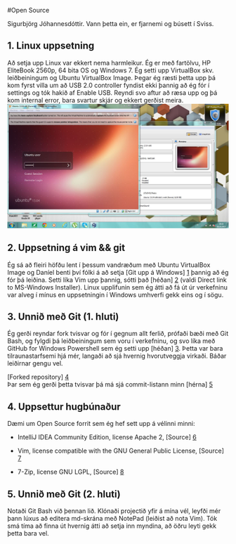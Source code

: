 ﻿#Open Source

Sigurbjörg Jóhannesdóttir.  Vann þetta ein, er fjarnemi og búsett í Sviss.

## 1. Linux uppsetning

Að setja upp Linux var ekkert nema harmleikur.  Ég er með fartölvu, HP EliteBook 2560p, 64 bita OS og Windows 7.  Ég setti upp VirtualBox skv. leiðbeiningum og Ubuntu VirtualBox Image.
Þegar ég ræsti þetta upp þá kom fyrst villa um að USB 2.0 controller fyndist ekki þannig að ég fór í settings og tók hakið af Enable USB.  Reyndi svo aftur að ræsa upp og þá kom internal error, bara svartur skjár og ekkert gerðist meira.
![ScreenShot](UbuntuCaptur.JPG)



## 2. Uppsetning á vim && git

Ég sá að fleiri höfðu lent í þessum vandræðum með Ubuntu VirtualBox Image og Daníel benti því fólki á að setja [Git upp á Windows] [1] þannig að ég fór þá leiðina.  Setti líka Vim upp þannig, sótti það [héðan] [2] (valdi Direct link to MS-Windows Installer).  Linux upplifunin sem ég átti að fá út úr verkefninu var alveg í mínus en uppsetningin í Windows umhverfi gekk eins og í sögu.

  [1]: http://git-scm.com/downloads/ "Git - Downloads"
  [2]: http://www.vim.org/ "welcome home: vim online"

## 3. Unnið með Git (1. hluti)

Ég gerði reyndar fork tvisvar og fór í gegnum allt ferlið, prófaði bæði með Git Bash, og fylgdi þá leiðbeiningum sem voru í verkefninu, og svo líka með GitHub for Windows Powershell sem ég setti upp [héðan] [3].  Þetta var bara tilraunastarfsemi hjá mér, langaði að sjá hvernig hvorutveggja virkaði.  Báðar leiðirnar gengu vel.  

[Forked repository] [4]  
Þar sem ég gerði þetta tvisvar þá má sjá commit-listann minn [hérna] [5]  

  [3]: http://windows.github.com/ "GitHub"
  [4]: https://github.com/boggajo/INTOPrufa/ "boggajo/INTOPrufa"
  [5]: https://github.com/boggajo/INTOPrufa/commits/ "Commits - boggajo/INTOPrufa"

## 4. Uppsettur hugbúnaður

Dæmi um Open Source forrit sem ég hef sett upp á vélinni minni:
* IntelliJ IDEA Community Edition, license Apache 2, [Source] [6] 
* Vim, license compatible with the GNU General Public License, [Source] [7] 
* 7-Zip, license GNU LGPL, [Source] [8]
  
  [6]: http://www.jetbrains.org/display/IJOS/Download/ "Download - IntelliJ Open-Source Project"
  [7]: http://www.vim.org/sources.php/ "Vim source archives"
  [8]: http://sourceforge.net/projects/sevenzip/files/ "7-Zip"

## 5. Unnið með Git (2. hluti)

Notaði Git Bash við þennan lið. Klónaði projectið yfir á mína vél, leyfði mér þann lúxus að editera md-skrána með NotePad (leiðist að nota Vim).  Tók smá tíma að finna út hvernig átti að setja inn myndina, að öðru leyti gekk þetta bara vel.
